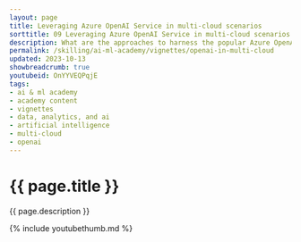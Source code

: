 ```yaml
---
layout: page
title: Leveraging Azure OpenAI Service in multi-cloud scenarios
sorttitle: 09 Leveraging Azure OpenAI Service in multi-cloud scenarios
description: What are the approaches to harness the popular Azure OpenAI Service for building enterprise-grade applications on AWS, GCP, or alternative cloud platforms? Typical business use cases include content generation, summarization, code generation, information discovery and knowledge mining.
permalink: /skilling/ai-ml-academy/vignettes/openai-in-multi-cloud
updated: 2023-10-13
showbreadcrumb: true
youtubeid: OnYYVEQPqjE
tags: 
- ai & ml academy
- academy content
- vignettes
- data, analytics, and ai
- artificial intelligence
- multi-cloud
- openai
---
```


# {{ page.title }}

{{ page.description }}

{% include youtubethumb.md %}